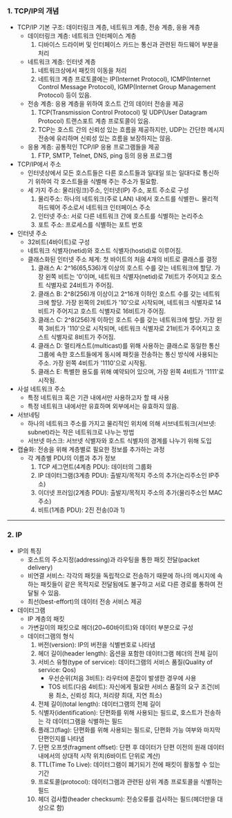 ### 1. TCP/IP의 개념

- TCP/IP 기본 구조: 데이터링크 계층, 네트워크 계층, 전송 계층, 응용 계층
  - 데이터링크 계층: 네트워크 인터페이스 계층
    1. 디바이스 드라이버 및 인터페이스 카드는 통신과 관련된 하드웨어 부분을 처리
  - 네트워크 계층: 인터넷 계층
    1. 네트워크상에서 패킷의 이동을 처리
    2. 네트워크 계층 프로토콜에는 IP(Internet Protocol), ICMP(Internet Control Message Protocol), IGMP(Internet Group Management Protocol) 등이 있음.
  - 전송 계층: 응용 계층을 위하여 호스트 간의 데이터 전송을 제공
    1. TCP(Transmission Control Protocol) 및 UDP(User Datagram Protocol) 트랜스포트 계층 프로토콜이 있음.
    2. TCP는 호스트 간의 신뢰성 있는 흐름을 제공하지만, UDP는 간단한 메시지 전송에 유리하며 신뢰성 있는 흐름을 보장하지는 않음.
  - 응용 계층: 공통적인 TCP/IP 응용 프로그램들을 제공
    1. FTP, SMTP, Telnet, DNS, ping 등의 응용 프로그램
- TCP/IP에서 주소
  - 인터넷상에서 모든 호스트들은 다른 호스트들과 일대일 또는 일대다로 통신하기 위하여 각 호스트들을 식별해 주는 주소가 필요함.
  - 세 가지 주소: 물리(링크)주소, 인터넷(IP) 주소, 포트 주소로 구성
    1. 물리주소: 하나의 네트워크(주로 LAN) 내에서 호스트를 식별한ㄴ 물리적 하드웨어 주소로서 네트워크 인터페이스 주소
    2. 인터넷 주소: 서로 다른 네트워크 간에 호스트를 식별하는 논리주소
    3. 포트 주소: 프로세스를 식별하는 포트 번호
- 인터넷 주소
  - 32비트(4바이트)로 구성
  - 네트워크 식별자(netid)와 호스트 식별자(hostid)로 이루어짐.
  - 클래스화된 인터넷 주소 체계: 첫 바이트의 처음 4개의 비트로 클래스를 결정
    1. 클래스 A: 2^16(65,536)개 이상의 호스트 수를 갖는 네트워크에 할당. 가장 왼쪽 비트는 '0'이며, 네트워크 식별자(netid)로 7비트가 주어지고 호스트 식별자로 24비트가 주어짐.
    2. 클래스 B: 2^8(256)개 이상이고 2^16개 이하인 호스트 수를 갖는 네트워크에 할당. 가장 왼쪽의 2비트가 '10'으로 시작되며, 네트워크 식별자로 14비트가 주어지고 호스트 식별자로 16비트가 주어짐.
    3. 클래스 C: 2^8(256)개 이하인 호스트 수를 갖는 네트워크에 할당. 가장 왼쪽 3비트가 '110'으로 시작되며, 네트워크 식별자로 21비트가 주어지고 호스트 식별자로 8비트가 주어짐.
    4. 클래스 D: 멀티캐스트(multicast)를 위해 사용하는 클래스로 동일한 통신 그룹에 속한 호스트들에게 동시에 패킷을 전송하는 통신 방식에 사용되는 주소. 가장 왼쪽 4비트가 '1110'으로 시작됨.
    5. 클래스 E: 특별한 용도를 위해 예약되어 있으며, 가장 왼쪽 4비트가 '1111'로 시작됨.
- 사설 네트워크 주소
  - 특정 네트워크 혹은 기관 내에서만 사용하고자 할 때 사용
  - 특정 네트워크 내에서만 유효하며 외부에서는 유효하지 않음.
- 서브네팅
  - 하나의 네트워크 주소를 가지고 물리적인 위치에 의해 서브네트워크(서브넷: subnet)라는 작은 네트워크로 나누는 방법
  - 서브넷 마스크: 서브넷 식별자와 호스트 식별자의 경계를 나누기 위해 도입
- 캡슐화: 전송을 위해 계층별로 필요한 정보를 추가하는 과정
  - 각 계층별 PDU의 이름과 추가 정보
    1. TCP 세그먼트(4계층 PDU): 데이터의 그룹화
    2. IP 데이터그램(3계층 PDU): 출발지/목적지 주소의 추가(논리주소인 IP주소)
    3. 이더넷 프러임(2계층 PDU): 출발지/목적지 주소의 추가(물리주소인 MAC주소)
    4. 비트(1계층 PDU): 2진 전송(0과 1)

---

### 2. IP

- IP의 특징
  - 호스트의 주소지정(addressing)과 라우팅을 통한 패킷 전달(packet delivery)
  - 비연결 서비스: 각각의 패킷을 독립적으로 전송하기 때문에 하나의 메시지에 속하는 패킷들이 같은 목적지로 전달됨에도 불구하고 서로 다른 경로를 통하여 전달될 수 있음.
  - 최선(best\-effort)의 데이터 전송 서비스 제공
- 데이터그램
  - IP 계층의 패킷
  - 가변길이의 패킷으로 헤더(20~60바이트)와 데이터 부분으로 구성
  - 데이터그램의 형식
    1. 버전(version): IP의 버전을 식별번호로 나타냄
    2. 헤더 길이(header length): 옵션을 포함한 데이터그램 헤더의 전체 길이
    3. 서비스 유형(type of service): 데이터그램의 서비스 품질(Quality of service: Qos)
       - 우선순위(처음 3비트): 라우터에 혼잡이 발생한 경우에 사용
       - TOS 비트(다음 4비트): 자신에게 필요한 서비스 품질의 요구 조건(비용 최소, 신뢰성 최댜, 처리량 최대, 지연 최소)
    4. 전체 길이(total length): 데이터그램의 전체 길이
    5. 식별자(identification): 단편화를 위해 사용되는 필드로, 호스트가 전송하는 각 데이터그램을 식별하는 필드
    6. 플래그(flag): 단편화를 위해 사용되는 필드로, 단편화 가능 여부와 마지막 단편인지를 나타냄
    7. 단편 오프셋(fragment offset): 단편 후 데이터가 단편 이전의 원래 데이터 내에서의 상대적 시작 위치(6바이트 단위로 계산)
    8. TTL(Time To Live): 데이터그램이 폐기되기 전에 패킷이 활동할 수 있는 기간
    9. 프로토콜(protocol): 데이터그램과 관련된 상위 계층 프로토콜을 식별하는 필드
    10. 헤더 검사합(header checksum): 전송오류를 검사하는 필드(헤더만을 대상으로 함)
